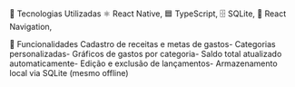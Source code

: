 🚀 Tecnologias Utilizadas
⚛️ React Native,
🟦 TypeScript,
🗄️ SQLite,
🧭 React Navigation,

📱 Funcionalidades
Cadastro de receitas e metas de gastos-
Categorias personalizadas-
Gráficos de gastos por categoria-
Saldo total atualizado automaticamente-
Edição e exclusão de lançamentos-
Armazenamento local via SQLite (mesmo offline)

